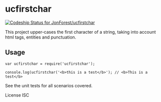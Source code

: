 # ucfirstchar

[ ![Codeship Status for JonForest/ucfirstchar](https://codeship.com/projects/71423900-37ba-0133-28e6-7214df95c63e/status?branch=master)](https://codeship.com/projects/101110)

This project upper-cases the first character of a string, taking into account html tags, entities and punctuation.

## Usage
```
var ucfirstchar = require('ucfirstchar');

console.log(ucfirstchar('<b>this is a test</b>'); // <b>This is a test</b>
```

See the unit tests for all scenarios covered.

License ISC

